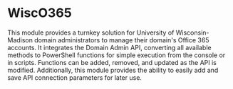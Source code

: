 # WiscO365
This module provides a turnkey solution for University of Wisconsin-Madison domain administrators to manage their domain's Office 365 accounts. It integrates the Domain Admin API, converting all available methods to PowerShell functions for simple execution from the console or in scripts. Functions can be added, removed, and updated as the API is modified. Additionally, this module provides the ability to easily add and save API connection parameters for later use.
